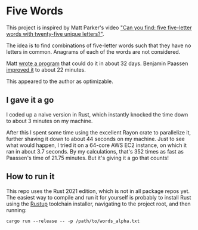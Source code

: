 # Five Words

This project is inspired by Matt Parker's video ["Can you find: five five-letter
words with twenty-five unique letters?"](https://www.youtube.com/watch?v=_-AfhLQfb6w).

The idea is to find combinations of five-letter words such that they have no
letters in common. Anagrams of each of the words are not considered.

Matt [wrote a program](https://github.com/standupmaths/fiveletterworda) that
could do it in about 32 days. Benjamin Paassen [improved it](https://gitlab.com/bpaassen/five_clique)
to about 22 minutes.

This appeared to the author as optimizable.

## I gave it a go

I coded up a naive version in Rust, which instantly knocked the time down to
about 3 minutes on my machine.

After this I spent some time using the excellent Rayon crate to parallelize it,
further shaving it down to about 44 seconds on my machine. Just to see what
would happen, I tried it on a 64-core AWS EC2 instance, on which it ran in
about 3.7 seconds. By my calculations, that's 352 times as fast as Paassen's
time of 21.75 minutes. But it's giving it a go that counts!

## How to run it

This repo uses the Rust 2021 edition, which is not in all package repos yet. The
easiest way to compile and run it for yourself is probably to install Rust
using the [Rustup](https://rustup.rs/) toolchain installer, navigating to the
project root, and then running:

    cargo run --release -- -p /path/to/words_alpha.txt
